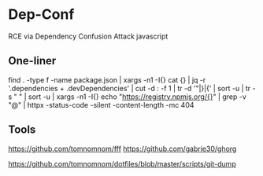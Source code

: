 # Dep-Conf
RCE via Dependency Confusion Attack javascript

## One-liner
find . -type f -name package.json | xargs -n1 -I{} cat {} | jq -r '.dependencies + .devDependencies' | cut -d : -f 1 | tr -d '"|}|{' | sort -u | tr -s "     " | sort -u | xargs -n1 -I{} echo "https://registry.npmjs.org/{}" | grep -v "@" | httpx -status-code -silent -content-length -mc 404

## Tools
https://github.com/tomnomnom/fff
https://github.com/gabrie30/ghorg

https://github.com/tomnomnom/dotfiles/blob/master/scripts/git-dump
